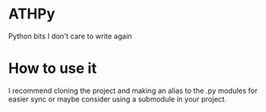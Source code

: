 # ATHPy
Python bits I don't care to write again

# How to use it
I recommend cloning the project and making an alias to the .py modules for easier sync or maybe consider using a submodule in your project.
